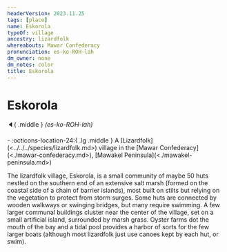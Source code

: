 ```yaml
---
headerVersion: 2023.11.25
tags: [place]
name: Eskorola
typeOf: village
ancestry: lizardfolk
whereabouts: Mawar Confederacy
pronunciation: es-ko-ROH-lah
dm_owner: none
dm_notes: color
title: Eskorola
---
```

# Eskorola
:speaker:{ .middle } *(es-ko-ROH-lah)*  
<div class="grid cards ext-narrow-margin ext-one-column" markdown>
-    :octicons-location-24:{ .lg .middle } A [Lizardfolk](<../../../species/lizardfolk.md>) village in the [Mawar Confederacy](<./mawar-confederacy.md>), [Mawakel Peninsula](<./mawakel-peninsula.md>)  
</div>


The lizardfolk village, Eskorola, is a small community of maybe 50 huts nestled on the southern end of an extensive salt marsh (formed on the coastal side of a chain of barrier islands), most built on stilts but relying on the vegetation to protect from storm surges. Some huts are connected by wooden walkways or swinging bridges, but many require swimming. A few larger communal buildings cluster near the center of the village, set on a small artificial island, surrounded by marsh grass. Oyster farms dot the mouth of the bay and a tidal pool provides a harbor of sorts for the few larger boats (although most lizardfolk just use canoes kept by each hut, or swim). 

